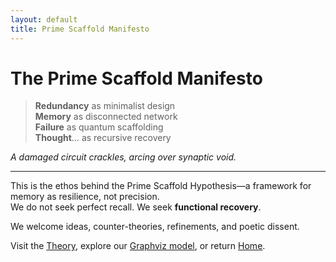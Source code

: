 ```yaml
---
layout: default
title: Prime Scaffold Manifesto
---
```


# The Prime Scaffold Manifesto

> **Redundancy** as minimalist design  
> **Memory** as disconnected network  
> **Failure** as quantum scaffolding  
> **Thought**… as recursive recovery  

*A damaged circuit crackles, arcing over synaptic void.*

---

This is the ethos behind the Prime Scaffold Hypothesis—a framework for memory as resilience, not precision.  
We do not seek perfect recall. 
We seek **functional recovery**.

We welcome ideas, counter-theories, refinements, and poetic dissent.

Visit the [Theory](theory.md), explore our [Graphviz model](graphviz/prime_diagram.svg), or return [Home](index.md).

